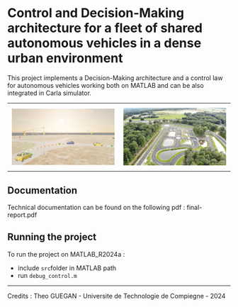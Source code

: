 # Control and Decision-Making architecture for a fleet of shared autonomous vehicles in a dense urban environment

This project implements a Decision-Making architecture and a control law for autonomous vehicles working both on MATLAB and can be also integrated in Carla simulator.

<div id="image-table">
    <table>
	    <tr>
    	    <td style="padding:10px">
        	    <img src="doc/doc1.jpg" width="100%"/>
      	    </td>
            <td style="padding:10px">
            	<img src="doc/doc2.jpg" width="100%"/>
            </td>
        </tr>
    </table>
</div>

## Documentation

Technical documentation can be found on the following pdf : final-report.pdf

## Running the project

To run the project on MATLAB_R2024a :
- include `src`folder in MATLAB path
- run `debug_control.m`

---

Credits : Theo GUEGAN - Universite de Technologie de Compiegne - 2024
